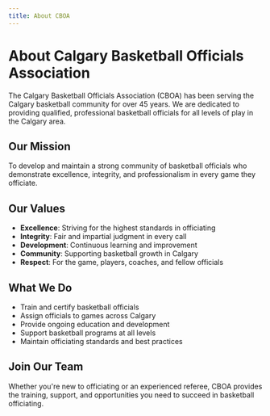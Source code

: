 ```yaml
---
title: About CBOA
---
```


# About Calgary Basketball Officials Association

The Calgary Basketball Officials Association (CBOA) has been serving the Calgary basketball community for over 45 years. We are dedicated to providing qualified, professional basketball officials for all levels of play in the Calgary area.

## Our Mission

To develop and maintain a strong community of basketball officials who demonstrate excellence, integrity, and professionalism in every game they officiate.

## Our Values

- **Excellence**: Striving for the highest standards in officiating
- **Integrity**: Fair and impartial judgment in every call
- **Development**: Continuous learning and improvement
- **Community**: Supporting basketball growth in Calgary
- **Respect**: For the game, players, coaches, and fellow officials

## What We Do

- Train and certify basketball officials
- Assign officials to games across Calgary
- Provide ongoing education and development
- Support basketball programs at all levels
- Maintain officiating standards and best practices

## Join Our Team

Whether you're new to officiating or an experienced referee, CBOA provides the training, support, and opportunities you need to succeed in basketball officiating.